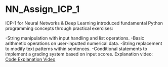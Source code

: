 # NN_Assign_ICP_1

ICP-1 for Neural Networks & Deep Learning introduced fundamental Python programming concepts through practical exercises:

-String manipulation with input handling and list operations.
-Basic arithmetic operations on user-inputted numerical data.
-String replacement to modify text patterns within sentences.
-Conditional statements to implement a grading system based on input scores.
Explanation video:  [Code Explanation Video](https://drive.google.com/file/d/1-LmlYPsUHGtgkoltwrwh5hUsM3jo0obJ/view?usp=drive_link)
